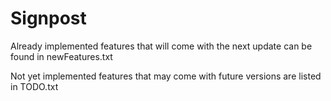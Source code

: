 # Signpost

Already implemented features that will come with the next update can be found in newFeatures.txt

Not yet implemented features that may come with future versions are listed in TODO.txt
